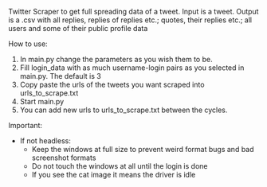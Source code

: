 Twitter Scraper to get full spreading data of a tweet. 
Input is a tweet.
Output is a .csv with all replies, replies of replies etc.; quotes, their replies etc.; all users and some of their public profile data

How to use:
1. In main.py change the parameters as you wish them to be. 
2. Fill login_data with as much username-login pairs as you selected in main.py. The default is 3
3. Copy paste the urls of the tweets you want scraped into urls_to_scrape.txt
4. Start main.py
5. You can add new urls to urls_to_scrape.txt between the cycles. 

Important:
- If not headless:
  - Keep the windows at full size to prevent weird format bugs and bad screenshot formats
  - Do not touch the windows at all until the login is done
  - If you see the cat image it means the driver is idle